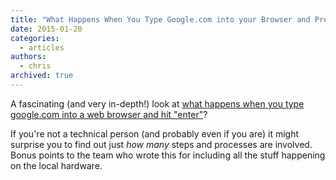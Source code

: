 ```yaml
---
title: "What Happens When You Type Google.com into your Browser and Press Enter?"
date: 2015-01-20
categories:
  - articles
authors:
  - chris
archived: true
---
```


A fascinating (and very in-depth!) look at [what happens when you type google.com into a web browser and hit "enter"](https://github.com/alex/what-happens-when)?

If you're not a technical person (and probably even if you are) it might surprise you to find out just *how many* steps and processes are involved. Bonus points to the team who wrote this for including all the stuff happening on the local hardware.
